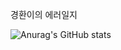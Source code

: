 경환이의 에러일지

![Anurag's GitHub stats](https://github-readme-stats.vercel.app/api?username=사용자ID&show_icons=true&theme=radical)
